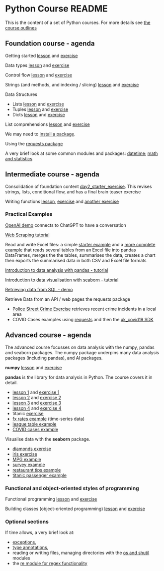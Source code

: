 # Python Course README

This is the content of a set of Python courses.  For more details see [the course outlines](https://zomalex.co.uk/python-courses/python_course_list.html)

## Foundation course - agenda

Getting started [lesson](basics_lesson.ipynb) and [exercise](basics_exercise.ipynb)

Data types [lesson](data_types_lesson.ipynb) and [exercise](data_types_exercise.ipynb)

Control flow [lesson](control_flow_lesson.ipynb) and [exercise](control_flow_exercise.ipynb)

Strings (and methods, and indexing / slicing) [lesson](strings_lesson.ipynb) and [exercise](strings_exercise.ipynb)

Data Structures

* Lists [lesson](lists_lesson.ipynb) and [exercise](lists_exercise.ipynb)
* Tuples [lesson](tuples_lesson.ipynb) and [exercise](tuples_exercise.ipynb)
* Dicts [lesson](dicts_lesson.ipynb) and [exercise](dicts_exercise.ipynb)

List comprehensions  [lesson](list_comprehensions_lesson.ipynb) and [exercise](list_comprehensions_exercise.ipynb)

We may need to [install a package](install_module_lesson.ipynb).

Using the [requests package](api_astronauts_exercise.ipynb)

A very brief look at some common modules and packages: [datetime](datetime_lesson.ipynb); [math and statistics](math_stats_modules_lesson.ipynb)

## Intermediate course - agenda

Consolidation of foundation content [day2_starter_exercise](day2_starter_exercise.ipynb). This revises strings, lists, conditional flow, and has a final brain teaser exercise

Writing functions [lesson](functions_lesson.ipynb), [exercise](functions_exercise.ipynb) and [another exercise](functions_exercise_bmi.ipynb)

### Practical Examples

[OpenAI demo](api_openai_example.ipynb) connects to ChatGPT to have a conversation

[Web Scraping tutorial](web_scrape_lesson.ipynb)

Read and write Excel files: a simple [starter example](excel_automation_starter_example.ipynb) and a [more complete example](practical_example_1.ipynb) that reads several tables from an Excel file into pandas DataFrames, merges the the tables, summarises the data, creates a chart then exports the summarised data in both CSV and Excel file formats

[Introduction to data analysis with pandas - tutorial](data_analysis/bank_churn_example.ipynb)

[Introduction to data visualisation with seaborn - tutorial](data_analysis/pandas_seaborn_intro_lesson.ipynb)

[Retrieving data from SQL - demo](data_analysis/pandas_sql_connection.ipynb)

Retrieve Data from an API / web pages the requests package

* [Police Street Crime Exercise](api_police_exercise.ipynb) retrieves recent crime incidents in a local area
* COVID Cases examples using [requests](api_covid_requests_example.ipynb) and  then the [uk_covid19 SDK](api_covid_sdk_example.ipynb)

## Advanced course - agenda

The advanced course focusses on data analysis with the numpy, pandas and seaborn packages.  The numpy package underpins many data analysis packages (including pandas), and AI packages.

**numpy** [lesson](data_analysis/numpy_lesson.ipynb) and [exercise](data_analysis/numpy_exercise.ipynb)

**pandas** is *the* library for data analysis in Python.  The course covers it in detail.

* [lesson 1](data_analysis/pandas_lesson_01.ipynb) and [exercise 1](data_analysis/pandas_exercise_01.ipynb)
* [lesson 2](data_analysis/pandas_lesson_02.ipynb) and [exercise 2](data_analysis/pandas_exercise_02.ipynb)
* [lesson 3](data_analysis/pandas_lesson_03.ipynb) and [exercise 3](data_analysis/pandas_exercise_03.ipynb)
* [lesson 4](data_analysis/pandas_lesson_04.ipynb) and [exercise 4](data_analysis/pandas_exercise_04.ipynb)
* titanic [exercise](data_analysis/pandas_titanic_exercise.ipynb)
* [fx rates example](data_analysis/pandas_timeseries_example_fx_rates.ipynb) (time-series data)
* [league table example](data_analysis/pandas_adv_example_league_table.ipynb)
* [COVID cases example](data_analysis/pandas_example_covid_cases.ipynb)

Visualise data with the **seaborn** package.

* [diamonds exercise](data_viz/seaborn_diamonds_exercise.ipynb)
* [iris exercise](data_viz/seaborn_iris_exercise.ipynb)
* [MPG example](data_viz/viz_mpg.ipynb)
* [survey example](data_viz/viz_survey.ipynb)
* [restaurant tips example](data_viz/viz_tips.ipynb)
* [titanic passenger example](data_viz/viz_titanic.ipynb)

### Functional and object-oriented styles of programming

Functional programming [lesson](functional_lesson.ipynb) and [exercise](functional_exercise.ipynb)

Building classes (object-oriented programming) [lesson](oop_lesson.ipynb) and [exercise](oop_exercise_vaccine.ipynb)

### Optional sections

If time allows, a very brief look at:

* [exceptions](exceptions_lesson.ipynb),
* [type annotations](type_annotations_lesson.ipynb),
* reading or writing files, managing directories with the [os and shutil](os_module_lesson.ipynb) modules
* the [re module for regex functionality](regex_lesson.ipynb)

